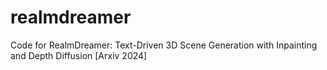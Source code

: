 # realmdreamer
Code for RealmDreamer: Text-Driven 3D Scene Generation with Inpainting and Depth Diffusion [Arxiv 2024]
